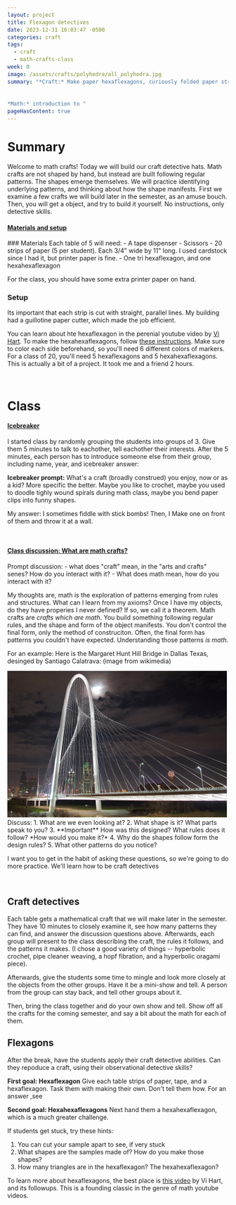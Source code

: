 ```yaml
---
layout: project
title: Flexagon detectives
date: 2023-12-31 16:03:47 -0500
categories: craft
tags:
  - craft
  - math-crafts-class
week: 0
image: /assets/crafts/polyhedra/all_polyhedra.jpg
summary: "*Craft:* Make paper hexaflexagons, curiously folded paper strips


*Math:* introduction to "
pageHasContent: true
---
```


# Summary
Welcome to math crafts! Today we will build our craft detective hats. Math crafts are not shaped by hand, but instead are built following regular patterns. The shapes emerge themselves. We will practice identifying underlying patterns, and thinking about how the shape manifests. First we examine a few crafts we will build later in the semester, as an amuse bouch. Then, you will get a object, and try to build it yourself. No instructions, only detective skills.
<div class="card" >
    <h4 class="card-header">
        <a data-toggle="collapse" href="#collapse-0" aria-expanded="true" aria-controls="collapse-example" id="heading-example" class="d-block">
            <i class="fa fa-chevron-down pull-right"></i>
             Materials and setup
        </a>
    </h4>
    <div id="collapse-0" class="collapse show" aria-labelledby="heading-example">
        <div class="card-body" markdown="1">
### Materials
Each table of 5 will need:
- A tape dispenser
- Scissors
- 20 strips of paper (5 per student). Each 3/4" wide by 11" long. I used cardstock since I had it, but printer paper is fine. 
- One tri hexaflexagon, and one hexahexaflexagon
 
For the class, you should have some extra printer paper on hand. 
   
### Setup
Its important that each strip is cut with straight, parallel lines. My building had a guillotine paper cutter, which made the job efficient. 

You can learn about hte hexaflexagon in the perenial youtube video by [Vi Hart](https://www.youtube.com/watch?v=Svq2Kscmmwc&ab_channel=Vihart). To make the hexahexaflexagons, follow [these instructions](https://www.wikihow.com/Fold-a-Hexaflexagon). Make sure to color each side beforehand, so you'll need 6 different colors of markers. For a class of 20, you'll need 5 hexaflexagons and 5 hexahexaflexagons. This is actually a bit of a project. It took me and a friend 2 hours. 
</div>
</div>
</div>
<br>

# Class

<div class="card" >
    <h4 class="card-header">
        <a data-toggle="collapse" href="#collapse-1" aria-expanded="true" aria-controls="collapse-example" id="heading-example" class="d-block">
            <i class="fa fa-chevron-down pull-right"></i>
            Icebreaker
        </a>
    </h4>
    <div id="collapse-1" class="collapse show" aria-labelledby="heading-example">
        <div class="card-body" markdown="1">
I started class by randomly grouping the students into groups of 3. Give them 5 minutes to talk to eachother, tell eachother their interests. After the 5 minutes, each person has to introduce someone else from their group, including name, year, and icebreaker answer:

**Icebreaker prompt:** What's a craft (broadly construed) you enjoy, now or as a kid? More specific the better. Maybe you like to crochet, maybe you used to doodle tighly wound spirals during math class, maybe you bend paper clips into funny shapes.

My answer: I sometimes fiddle with stick bombs! Then, I Make one on front of them and throw it at a wall.
</div></div></div><br>

<div class="card" >
    <h4 class="card-header">
        <a data-toggle="collapse" href="#collapse-1" aria-expanded="true" aria-controls="collapse-example" id="heading-example" class="d-block">
            <i class="fa fa-chevron-down pull-right"></i>
            Class discussion: What are math crafts?
        </a>
    </h4>
    <div id="collapse-1" class="collapse show" aria-labelledby="heading-example">
        <div class="card-body" markdown="1">
Prompt discussion: 
- what does "craft" mean, in the "arts and crafts" senes? How do you interact with it?
- What does math mean, how do you interact with it?

My thoughts are, math is the exploration of patterns emerging from rules and structures. What can I learn from my axioms? Once I have my objects, do they have properies I never defined? If so, we call it a theorem. Math crafts are *crafts which are math*. You build something following regular rules, and the shape and form of the object manifests. You don't control the final form, only the method of construciton. Often, the final form has patterns you couldn't have expected. Understanding those patterns *is math*.

For an example: Here is the Margaret Hunt Hill Bridge in Dallas Texas, desinged by Santiago Calatrava: (image from wikimedia)
<div class="text-center">
<img src="/assets/crafts/flexagons/bridge.jpg" alt="Bridge designed by Santiago Calatrava. The suspension cables form a beautiful caustic" width="500" >
</div>
Discuss:
1. What are we even looking at? 
2. What shape is it? What parts speak to you? 
3. **Important** How was this designed? What rules does it follow? *How would you make it?*
4. Why do the shapes follow form the design rules?
5. What other patterns do you notice? 


I want you to get in the habit of asking these questions, so we're going to do more practice. We'll learn how to be craft detectives

</div></div></div><br>



## Craft detectives
Each table gets a mathematical craft that we will make later in the semester. They have 10 minutes to closely examine it, see how many patterns they can find, and answer the discussion questions above. Afterwards, each group will present to the class describing the craft, the rules it follows, and the patterns it makes.  (I chose a good variety of things -- hyperbolic crochet, pipe cleaner weaving, a hopf fibration, and a hyperbolic oragami piece).

Afterwards, give the students some time to mingle and look more closely at the objects from the other groups. Have it be a mini-show and tell. A person from the group can stay back, and tell other groups about it.

Then, bring the class together and do your own show and tell. Show off all the crafts for the coming semester, and say a bit about the math for each of them.

## Flexagons

After the break, have the students apply their craft detective abilities. Can they repoduce a craft, using their observational detective skills?

**First goal: Hexaflexagon** Give each table strips of paper, tape, and a hexaflexagon. Task them with making their own. Don't tell them how. For an answer ,see 

**Second goal: Hexahexaflexagons** Next hand them a hexahexaflexagon, which is a much greater challenge. 

If students get stuck, try these hints:
1. You can cut your sample apart to see, if very stuck
2. What shapes are the samples made of? How do you make those shapes?
3. How many triangles are in the hexaflexagon? The hexahexaflexagon?

To learn more about hexaflexagons, the best place is [this video](https://www.youtube.com/watch?v=VIVIegSt81k&ab_channel=Vihart) by Vi Hart, and its followups. This is a founding classic in the genre of math youtube videos. 